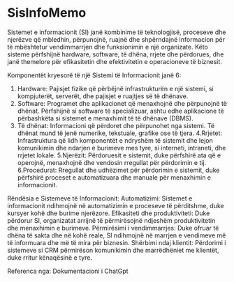 # SisInfoMemo
Sistemet e informacionit (SI) janë kombinime të teknologjisë, proceseve dhe njerëzve që mbledhin, përpunojnë, ruajnë dhe shpërndajnë informacion për të mbështetur vendimmarrjen dhe funksionimin e një organizate. Këto sisteme përfshijnë hardware, software, të dhëna, rrjete dhe përdorues, dhe janë themelore për efikasitetin dhe efektivitetin e operacioneve të biznesit.

Komponentët kryesorë të një Sistemi të Informacionit janë 6:
1. Hardware: Pajisjet fizike që përbëjnë infrastrukturën e një sistemi, si kompjuterët, serverët, dhe pajisjet e ruajtjes së të dhënave.
2. Software: Programet dhe aplikacionet që menaxhojnë dhe përpunojnë të dhënat. Përfshijnë si software të specializuar, ashtu edhe aplikacione të përbashkëta si sistemet e menaxhimit të të dhënave (DBMS).
3. Të dhënat: Informacioni që përdoret dhe përpunohet nga sistemi. Të dhënat mund të jenë numerike, tekstuale, grafike ose të tjera.
4.Rrjetet: Infrastruktura që lidh komponentët e ndryshëm të sistemit dhe lejon komunikimin dhe ndarjen e burimeve mes tyre, si interneti, intraneti, dhe rrjetet lokale.
5.Njerëzit: Përdoruesit e sistemit, duke përfshirë ata që e operojnë, menaxhojnë dhe vendosin rregullat për përdorimin e tij.
6.Procedurat: Rregullat dhe udhëzimet për përdorimin e sistemit, duke përfshirë proceset e automatizuara dhe manuale për menaxhimin e informacionit.

Rëndësia e Sistemeve të Informacionit:
Automatizimi: Sistemet e informacionit ndihmojnë në automatizimin e proceseve të përditshme, duke kursyer kohë dhe burime njerëzore.
Efikasiteti dhe produktiviteti: Duke përdorur SI, organizatat arrijnë të përmirësojnë ndjeshëm produktivitetin dhe menaxhimin e burimeve.
Përmirësimi i vendimmarrjes: Duke ofruar të dhëna të sakta dhe në kohë reale, SI ndihmojnë në marrjen e vendimeve më të informuara dhe më të mira për biznesin.
Shërbimi ndaj klientit: Përdorimi i sistemeve si CRM përmirëson komunikimin dhe marrëdhëniet me klientët, duke rritur kënaqësinë e tyre.

Referenca nga: Dokumentacioni i ChatGpt 
